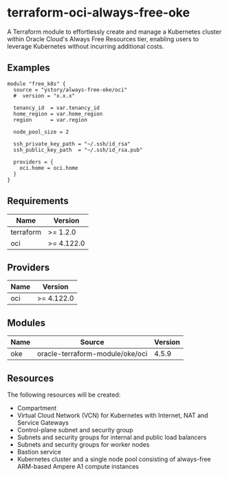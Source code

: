 # terraform-oci-always-free-oke

A Terraform module to effortlessly create and manage a Kubernetes cluster within Oracle Cloud's Always Free Resources
tier, enabling users to leverage Kubernetes without incurring additional costs.

## Examples

```hcl
module "free_k8s" {
  source = "ystory/always-free-oke/oci"
  #  version = "x.x.x"

  tenancy_id  = var.tenancy_id
  home_region = var.home_region
  region      = var.region

  node_pool_size = 2

  ssh_private_key_path = "~/.ssh/id_rsa"
  ssh_public_key_path  = "~/.ssh/id_rsa.pub"

  providers = {
    oci.home = oci.home
  }
}
```

## Requirements

| Name      | Version    |
|-----------|------------|
| terraform | >= 1.2.0   |
| oci       | >= 4.122.0 |

## Providers

| Name | Version    |
|------|------------|
| oci  | >= 4.122.0 |

## Modules

| Name | Source                          | Version |
|------|---------------------------------|---------|
| oke  | oracle-terraform-module/oke/oci | 4.5.9   |

## Resources

The following resources will be created:

* Compartment
* Virtual Cloud Network (VCN) for Kubernetes with Internet, NAT and Service Gateways
* Control-plane subnet and security group
* Subnets and security groups for internal and public load balancers
* Subnets and security groups for worker nodes
* Bastion service
* Kubernetes cluster and a single node pool consisting of always-free ARM-based Ampere A1 compute instances
